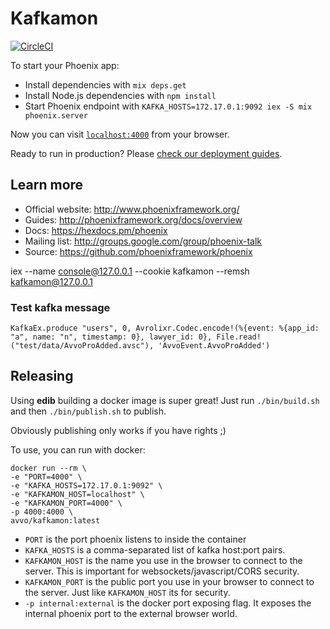 # Kafkamon

[![CircleCI](https://circleci.com/gh/avvo/kafkamon.svg?style=svg)](https://circleci.com/gh/avvo/kafkamon)

To start your Phoenix app:

  * Install dependencies with `mix deps.get`
  * Install Node.js dependencies with `npm install`
  * Start Phoenix endpoint with `KAFKA_HOSTS=172.17.0.1:9092 iex -S mix phoenix.server`

Now you can visit [`localhost:4000`](http://localhost:4000) from your browser.

Ready to run in production? Please [check our deployment guides](http://www.phoenixframework.org/docs/deployment).

## Learn more

  * Official website: http://www.phoenixframework.org/
  * Guides: http://phoenixframework.org/docs/overview
  * Docs: https://hexdocs.pm/phoenix
  * Mailing list: http://groups.google.com/group/phoenix-talk
  * Source: https://github.com/phoenixframework/phoenix

iex --name console@127.0.0.1 --cookie kafkamon --remsh kafkamon@127.0.0.1

### Test kafka message
```
KafkaEx.produce "users", 0, Avrolixr.Codec.encode!(%{event: %{app_id: "a", name: "n", timestamp: 0}, lawyer_id: 0}, File.read!("test/data/AvvoProAdded.avsc"), 'AvvoEvent.AvvoProAdded')
```

## Releasing

Using **edib** building a docker image is super great! Just run
`./bin/build.sh` and then `./bin/publish.sh` to publish.

Obviously publishing only works if you have rights ;)

To use, you can run with docker:

```
docker run --rm \
-e "PORT=4000" \
-e "KAFKA_HOSTS=172.17.0.1:9092" \
-e "KAFKAMON_HOST=localhost" \
-e "KAFKAMON_PORT=4000" \
-p 4000:4000 \
avvo/kafkamon:latest
```

* `PORT` is the port phoenix listens to inside the container
* `KAFKA_HOSTS` is a comma-separated list of kafka host:port pairs.
* `KAFKAMON_HOST` is the name you use in the browser to connect to the server.
  This is important for websockets/javascript/CORS security.
* `KAFKAMON_PORT` is the public port you use in your browser to connect to the
  server. Just like `KAFKAMON_HOST` its for security.
* `-p internal:external` is the docker port exposing flag. It exposes the
  internal phoenix port to the external browser world.
